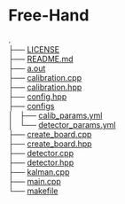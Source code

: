 # Free-Hand
.<br>
├── <a href = https://github.com/RudraVAS/Free-Hand/blob/main/LICENSE>LICENSE</a><br>
├── <a href = https://github.com/RudraVAS/Free-Hand/blob/main/README.md>README.md</a><br>
├── <a href = https://github.com/RudraVAS/Free-Hand/blob/main/a.out>a.out</a><br>
├── <a href = https://github.com/RudraVAS/Free-Hand/blob/main/calibration.cpp>calibration.cpp</a><br>
├── <a href = https://github.com/RudraVAS/Free-Hand/blob/main/calibration.hpp>calibration.hpp</a><br>
├── <a href = https://github.com/RudraVAS/Free-Hand/blob/main/config.hpp>config.hpp</a><br>
├── <a href = https://github.com/RudraVAS/Free-Hand/tree/main/configs>configs</a><br>
│   ├── <a href = https://github.com/RudraVAS/Free-Hand/blob/main/configs/calib_params.yml>calib_params.yml</a><br>
│   └── <a href = https://github.com/RudraVAS/Free-Hand/blob/main/configs/detector_params.yml>detector_params.yml</a><br>
├── <a href = https://github.com/RudraVAS/Free-Hand/blob/main/create_board.cpp>create_board.cpp</a><br>
├── <a href = https://github.com/RudraVAS/Free-Hand/blob/main/create_board.hpp>create_board.hpp</a><br>
├── <a href = https://github.com/RudraVAS/Free-Hand/blob/main/detector.cpp>detector.cpp</a><br>
├── <a href = https://github.com/RudraVAS/Free-Hand/blob/main/detector.hpp>detector.hpp</a><br>
├── <a href = https://github.com/RudraVAS/Free-Hand/blob/main/kalman.cpp>kalman.cpp</a><br>
├── <a href = https://github.com/RudraVAS/Free-Hand/blob/main/main.cpp>main.cpp</a><br>
└── <a href = https://github.com/RudraVAS/Free-Hand/blob/main/makefile>makefile</a>
